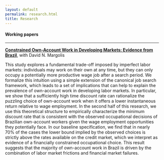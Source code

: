 ```yaml
---
layout: default
permalink: research.html
title: Research
---
```


#### Working papers

<hr>

<b>[Constrained Own-Account Work in Developing Markets: Evidence from Brazil](../docs/2020-wp-oaw-discount-rate.pdf)</b>, with David N. Margolis

This study explores a fundamental trade-off imposed by imperfect labor markets: individuals may work on their own at any time, but they can only occupy a potentially more productive wage job after a search period. We formalize this intuition using a simple extension of the canonical job search framework, which leads to a set of implications that can help to explain the prevalence of own-account work in developing labor markets. In particular, we show that a sufficiently high time discount rate can rationalize the puzzling choice of own-account work when it offers a lower instantaneous return relative to wage employment. In the second half of this research, we use this theoretical structure to empirically characterize the minimum discount rate that is consistent with the observed occupational decisions of Brazilian own-account workers given the wage employment opportunities they potentially face. In our baseline specification, we find that in nearly 70% of the cases the lower bound implied by the observed choices is strictly above the rates available on the credit market, which we interpret as evidence of a financially constrained occupational choice. This result suggests that the majority of own-account work in Brazil is driven by the combination of labor market frictions and financial market failures.

<!---
<br>

#### Computer programs

Stata program for estimation of .... --->
